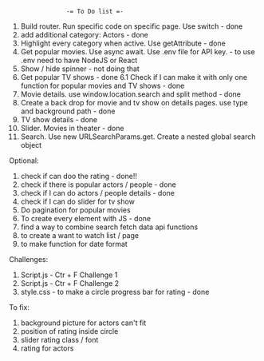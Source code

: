                     -= To Do list =-

1. Build router. Run specific code on specific page. Use switch - done
2. add additional category: Actors - done
3. Highlight every category when active. Use getAttribute - done
4. Get popular movies. Use async await. Use .env file for API key. - to use .env need to have NodeJS or React
5. Show / hide spinner - not doing that
6. Get popular TV shows - done
   6.1 Check if I can make it with only one function for popular movies and TV shows - done
7. Movie details. use window.location.search and split method - done
8. Create a back drop for movie and tv show on details pages. use type and background path - done
9. TV show details - done
10. Slider. Movies in theater - done
11. Search. Use new URLSearchParams.get. Create a nested global search object

Optional:

1. check if can doo the rating - done!!
2. check if there is popular actors / people - done
3. check if I can do actors / people details - done
4. check if I can do slider for tv show
5. Do pagination for popular movies
6. To create every element with JS - done
7. find a way to combine search fetch data api functions
8. to create a want to watch list / page
9. to make function for date format

Challenges:

1. Script.js - Ctr + F Challenge 1
2. Script.js - Ctr + F Challenge 2
3. style.css - to make a circle progress bar for rating - done

To fix:

1. background picture for actors can't fit
2. position of rating inside circle
3. slider rating class / font
4. rating for actors
